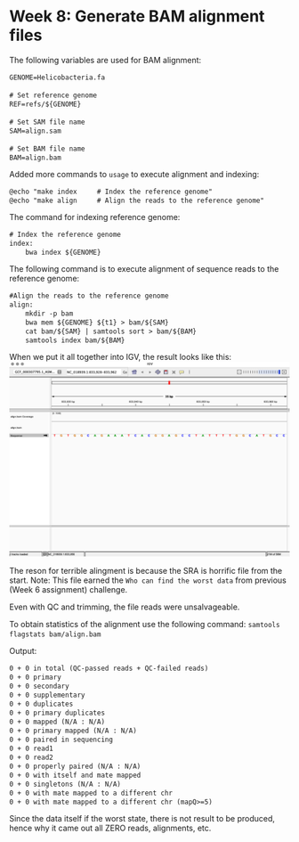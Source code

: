 # Week 8: Generate BAM alignment files

The following variables are used for BAM alignment:
```
GENOME=Helicobacteria.fa

# Set reference genome
REF=refs/${GENOME}

# Set SAM file name
SAM=align.sam

# Set BAM file name
BAM=align.bam
```
Added more commands to `usage` to execute alignment and indexing:

```
@echo "make index     # Index the reference genome"
@echo "make align     # Align the reads to the reference genome"
```

The command for indexing reference genome:
```
# Index the reference genome
index:
	bwa index ${GENOME}
```

The following command is to execute alignment of sequence reads to the reference genome:
```
#Align the reads to the reference genome
align:
	mkdir -p bam
	bwa mem ${GENOME} ${t1} > bam/${SAM}
	cat bam/${SAM} | samtools sort > bam/${BAM}
	samtools index bam/${BAM}
```
When we put it all together into IGV, the result looks like this:
![IGV](https://github.com/stephwon/Applied_Bioinformatics_BMMB852/blob/main/Wk8/image/IGV_bam_align_result.png)

The reson for terrible alingment is because the SRA is horrific file from the start. 
Note: This file earned the `Who can find the worst data` from previous (Week 6 assignment) challenge.

Even with QC and trimming, the file reads were unsalvageable.

To obtain statistics of the alignment use the following command:
```samtools flagstats bam/align.bam```

Output:
```
0 + 0 in total (QC-passed reads + QC-failed reads)
0 + 0 primary
0 + 0 secondary
0 + 0 supplementary
0 + 0 duplicates
0 + 0 primary duplicates
0 + 0 mapped (N/A : N/A)
0 + 0 primary mapped (N/A : N/A)
0 + 0 paired in sequencing
0 + 0 read1
0 + 0 read2
0 + 0 properly paired (N/A : N/A)
0 + 0 with itself and mate mapped
0 + 0 singletons (N/A : N/A)
0 + 0 with mate mapped to a different chr
0 + 0 with mate mapped to a different chr (mapQ>=5)
```
Since the data itself if the worst state, there is not result to be produced, hence why it came out all ZERO reads, alignments, etc.
